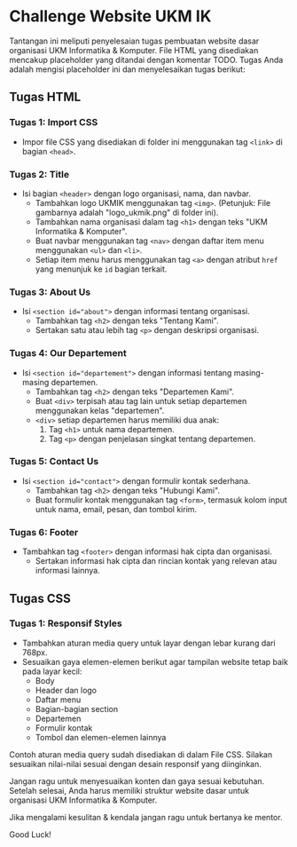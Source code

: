 # Challenge Website UKM IK

Tantangan ini meliputi penyelesaian tugas pembuatan website dasar organisasi UKM Informatika & Komputer. File HTML yang disediakan mencakup placeholder yang ditandai dengan komentar TODO. Tugas Anda adalah mengisi placeholder ini dan menyelesaikan tugas berikut:

## Tugas HTML

### Tugas 1: Import CSS
- Impor file CSS yang disediakan di folder ini menggunakan tag `<link>` di bagian `<head>`.

### Tugas 2: Title
- Isi bagian `<header>` dengan logo organisasi, nama, dan navbar.
  - Tambahkan logo UKMIK menggunakan tag `<img>`. (Petunjuk: File gambarnya adalah "logo_ukmik.png" di folder ini).
  - Tambahkan nama organisasi dalam tag `<h1>` dengan teks "UKM Informatika & Komputer".
  - Buat navbar menggunakan tag `<nav>` dengan daftar item menu menggunakan `<ul>` dan `<li>`.
  - Setiap item menu harus menggunakan tag `<a>` dengan atribut `href` yang menunjuk ke `id` bagian terkait.

### Tugas 3: About Us
- Isi `<section id="about">` dengan informasi tentang organisasi.
  - Tambahkan tag `<h2>` dengan teks "Tentang Kami".
  - Sertakan satu atau lebih tag `<p>` dengan deskripsi organisasi.

### Tugas 4: Our Departement
- Isi `<section id="departement">` dengan informasi tentang masing-masing departemen.
  - Tambahkan tag `<h2>` dengan teks "Departemen Kami".
  - Buat `<div>` terpisah atau tag lain untuk setiap departemen menggunakan kelas "departemen".
  - `<div>` setiap departemen harus memiliki dua anak:
    1. Tag `<h1>` untuk nama departemen.
    2. Tag `<p>` dengan penjelasan singkat tentang departemen.

### Tugas 5: Contact Us
- Isi `<section id="contact">` dengan formulir kontak sederhana.
  - Tambahkan tag `<h2>` dengan teks "Hubungi Kami".
  - Buat formulir kontak menggunakan tag `<form>`, termasuk kolom input untuk nama, email, pesan, dan tombol kirim.

### Tugas 6: Footer
- Tambahkan tag `<footer>` dengan informasi hak cipta dan organisasi.
  - Sertakan informasi hak cipta dan rincian kontak yang relevan atau informasi lainnya.


## Tugas CSS

### Tugas 1: Responsif Styles
- Tambahkan aturan media query untuk layar dengan lebar kurang dari 768px.
- Sesuaikan gaya elemen-elemen berikut agar tampilan website tetap baik pada layar kecil:
  - Body
  - Header dan logo
  - Daftar menu
  - Bagian-bagian section
  - Departemen
  - Formulir kontak
  - Tombol dan elemen-elemen lainnya

Contoh aturan media query sudah disediakan di dalam File CSS. Silakan sesuaikan nilai-nilai sesuai dengan desain responsif yang diinginkan.


Jangan ragu untuk menyesuaikan konten dan gaya sesuai kebutuhan. Setelah selesai, Anda harus memiliki struktur website dasar untuk organisasi UKM Informatika & Komputer.

Jika mengalami kesulitan & kendala jangan ragu untuk bertanya ke mentor.

Good Luck!
